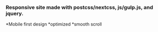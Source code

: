 
### Responsive site made with postcss/nextcss, js/gulp.js, and jquery. 

*Mobile first design
*optimized
*smooth scroll

